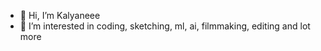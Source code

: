 - 👋 Hi, I’m Kalyaneee
- 👀 I’m interested in coding, sketching, ml, ai, filmmaking, editing and lot more


<!---
Kalyaneee/Kalyaneee is a ✨ special ✨ repository because its `README.md` (this file) appears on your GitHub profile.
You can click the Preview link to take a look at your changes.
--->
